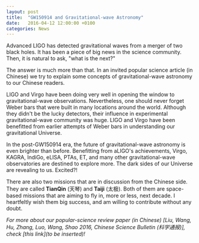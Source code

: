 ```yaml
---
layout: post
title:  "GW150914 and Gravitational-wave Astronomy"
date:   2016-04-12 12:00:00 +0100
categories: News
---
```


Advanced LIGO has detected gravitational waves from a merger of two black holes. It has been a piece of big news in the science community. Then, it is natural to ask, "what is the next?"

The answer is much more than that. In an invited popular science article (in Chinese) we try to explain some concepts of gravitational-wave astronomy to our Chinese readers.

LIGO and Virgo have been doing very well in opening the window to gravitational-wave observations. Nevertheless, one should never forget Weber bars that were built in many locations around the world. Although they didn't be the lucky detectors, their influence in experimental gravitational-wave community was huge. LIGO and Virgo have been benefitted from earlier attempts of Weber bars in understanding our gravitational Universe.

In the post-GW150914 era, the future of gravitational-wave astronomy is even brighter than before. Benefitting from aLIGO's achievements, Virgo, KAGRA, IndiGo, eLISA, PTAs, ET, and many other gravitational-wave observatories are destined to explore more. The dark sides of our Universe are revealing to us. Excited?!

There are also two missions that are in discussion from the Chinese side. They are called **TianQin** (天琴) and **Taiji** (太极). Both of them are space-based missions that are aiming to fly in, more or less, next decade. I heartfeltly wish them big success, and am willing to contribute without any doubt.

*For more about our popular-science review paper (in Chinese) [Liu, Wang, Hu, Zhang, Luo, Wang, Shao 2016, Chinese Science Bulletin (科学通报)], check [this link](to be inserted)!*
